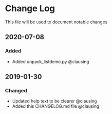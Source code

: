 # Change Log
This file will be used to document notable changes

## 2020-07-08
### Added
- Added unpack_listdemo.py @clausing

## 2019-01-30
### Changed
- Updated help text to be clearer @clausing
- Added this CHANGELOG.md file @clausing
